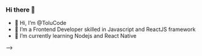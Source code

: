 ### Hi there 👋


- 👋 Hi, I’m @ToluCode
- 👀 I’m a Frontend Developer skilled in Javascript and ReactJS framework
- 🌱 I’m currently learning Nodejs and React Native

<!--- - 📫 How to reach me toluphilip619@gmail.com
--->
<!---
ToluCode/ToluCode is a ✨ special ✨ repository because its `README.md` (this file) appears on your GitHub profile.
You can click the Preview link to take a look at your changes.
--->

-->
